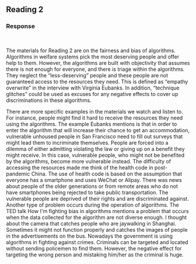 ## Reading 2
### **Response**
<br/>

The materials for Reading 2 are on the fairness and bias of algorithms. Algorithms in welfare systems pick the most deserving people and offer help to them. However, the algorithms are built with objectivity that assumes there is not enough for everyone, and there is triage within the algorithms. They neglect the “less-deserving” people and these people are not guaranteed access to the resources they need. This is defined as “empathy overwrite” in the interview with Virginia Eubanks. In addition, “technique glitches” could be used as excuses for any negative effects to cover up discriminations in these algorithms.

There are more specific examples in the materials we watch and listen to. For instance, people might find it hard to receive the resources they need using the algorithms. The example Eubanks mentions is that in order to enter the algorithm that will increase their chance to get an accommodation, vulnerable unhoused people in San Francisco need to fill out surveys that might lead them to incriminate themselves. People are forced into a dilemma of either admitting violating the law or giving up on a benefit they might receive. In this case, vulnerable people, who might not be benefited by the algorithms, become more vulnerable instead. The difficulty of accessing the resources made me think of the health code in post-pandemic China. The use of health code is based on the assumption that everyone has a smartphone and uses WeChat or Alipay. There was news about people of the older generations or from remote areas who do not have smartphones being rejected to take public transportation. The vulnerable people are deprived of their rights and are discriminated against. Another type of problem occurs during the operation of algorithms. The TED talk How I'm fighting bias in algorithms mentions a problem that occurs when the data collected for the algorithm are not diverse enough. I thought about the camera that catches people who are jaywalking in Shanghai. Sometimes it might not function properly and catches the images of people in the advertisements on the bus. Nowadays the government is using algorithms in fighting against crimes. Criminals can be targeted and located without sending policemen to find them. However, the negative effect for targeting the wrong person and mistaking him/her as the criminal is huge.
